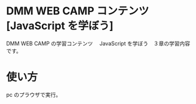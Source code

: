 # DMM WEB CAMP コンテンツ[JavaScript を学ぼう]　

DMM WEB CAMP の学習コンテンツ　 JavaScript を学ぼう　３章の学習内容です。

# 使い方

pc のプラウザで実行。
